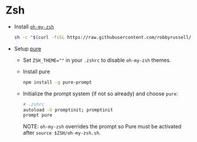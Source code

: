 # Zsh

- Install [`oh-my-zsh`](https://github.com/robbyrussell/oh-my-zsh)

  ```sh
  sh -c "$(curl -fsSL https://raw.githubusercontent.com/robbyrussell/oh-my-zsh/master/tools/install.sh)"
  ```

- Setup [pure](https://github.com/sindresorhus/pure)

  - Set `ZSH_THEME=""` in your `.zshrc` to disable `oh-my-zsh` themes.
  - Install pure

    ```sh
    npm install -g pure-prompt
    ```

  - Initialize the prompt system (if not so already) and choose `pure`:

    ```sh
    # .zshrc
    autoload -U promptinit; promptinit
    prompt pure
    ```

    NOTE: `oh-my-zsh` overrides the prompt so Pure must be activated after `source $ZSH/oh-my-zsh.sh`.

